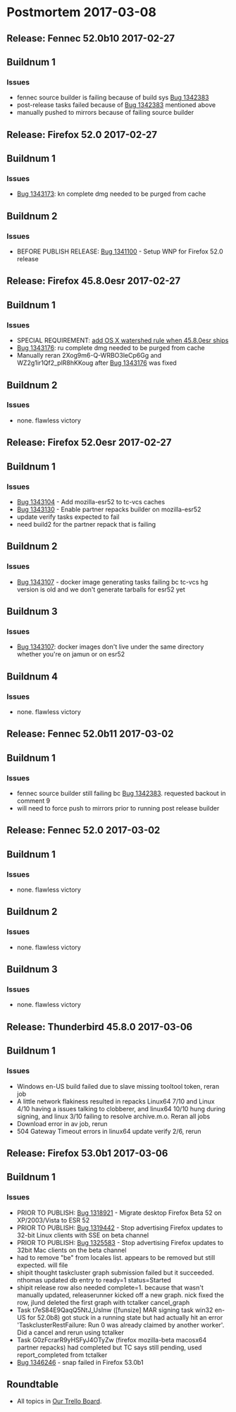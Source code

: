 # Postmortem 2017-03-08

## Release: Fennec 52.0b10 2017-02-27

## Buildnum 1
### Issues
- fennec source builder is failing because of build sys [Bug 1342383](https://bugzil.la/1342383)
- post-release tasks failed because of [Bug 1342383](https://bugzil.la/1342383) mentioned above
- manually pushed to mirrors because of failing source builder


## Release: Firefox 52.0 2017-02-27

## Buildnum 1
### Issues
- [Bug 1343173](https://bugzil.la/1343173): kn complete dmg needed to be purged from cache

## Buildnum 2
### Issues
- BEFORE PUBLISH RELEASE: [Bug 1341100](https://bugzil.la/1341100) - Setup WNP for Firefox 52.0 release


## Release: Firefox 45.8.0esr 2017-02-27

## Buildnum 1
### Issues
- SPECIAL REQUIREMENT: [add OS X watershed rule when 45.8.0esr ships](https://bugzilla.mozilla.org/show_bug.cgi?id=1275609)
- [Bug 1343176](https://bugzil.la/1343176): ru complete dmg needed to be purged from cache
- Manually reran 2Xog9m6-Q-WRBO3leCp6Gg and WZ2g1ir1Qf2_plR8hKKoug after [Bug 1343176](https://bugzil.la/1343176) was fixed

## Buildnum 2
### Issues
- none. flawless victory


## Release: Firefox 52.0esr 2017-02-27

## Buildnum 1
### Issues
- [Bug 1343104](https://bugzil.la/1343104) - Add mozilla-esr52 to tc-vcs caches
- [Bug 1343130](https://bugzil.la/1343130) - Enable partner repacks builder on mozilla-esr52
- update verify tasks expected to fail
- need build2 for the partner repack that is failing

## Buildnum 2
### Issues
- [Bug 1343107](https://bugzil.la/1343107) - docker image generating tasks failing bc tc-vcs hg version is old and we don't generate tarballs for esr52 yet

## Buildnum 3
### Issues
- [Bug 1343107](https://bugzil.la/1343107#c20): docker images don't live under the same directory whether you're on jamun or on esr52

## Buildnum 4
### Issues
- none. flawless victory


## Release: Fennec 52.0b11 2017-03-02

## Buildnum 1
### Issues
- fennec source builder still failing bc [Bug 1342383](https://bugzil.la/1342383). requested backout in comment 9
- will need to force push to mirrors prior to running post release builder


## Release: Fennec 52.0 2017-03-02

## Buildnum 1
### Issues
- none. flawless victory

## Buildnum 2
### Issues
- none. flawless victory

## Buildnum 3
### Issues
- none. flawless victory


## Release: Thunderbird 45.8.0 2017-03-06

## Buildnum 1
### Issues
- Windows en-US build failed due to slave missing tooltool token, reran job
- A little network flakiness resulted in repacks Linux64 7/10 and Linux 4/10 having a issues talking to clobberer, and linux64 10/10 hung during signing, and linux 3/10 failing to resolve archive.m.o. Reran all jobs
- Download error in av job, rerun
- 504 Gateway Timeout errors in linux64 update verify 2/6, rerun


## Release: Firefox 53.0b1 2017-03-06

## Buildnum 1
### Issues
- PRIOR TO PUBLISH: [Bug 1318921](https://bugzil.la/1318921) - Migrate desktop Firefox Beta 52 on XP/2003/Vista to ESR 52
- PRIOR TO PUBLISH: [Bug 1319442](https://bugzil.la/1319442) - Stop advertising Firefox updates to 32-bit Linux clients with SSE on beta channel
- PRIOR TO PUBLISH: [Bug 1325583](https://bugzil.la/1325583) - Stop advertising Firefox updates to 32bit Mac clients on the beta channel
- had to remove "be" from locales list. appears to be removed but still expected. will file
- shipit thought taskcluster graph submission failed but it succeeded. nthomas updated db entry to ready=1 status=Started
- shipit release row also needed complete=1. because that wasn't manually updated, releaserunner kicked off a new graph. nick fixed the row, jlund deleted the first graph with tctalker cancel_graph
- Task t7eS84E9QaqQ5NtJ_UsInw ([funsize] MAR signing task win32 en-US for 52.0b8) got stuck in a running state but had actually hit an error 'TaskclusterRestFailure: Run 0 was already claimed by another worker'. Did a cancel and rerun using tctalker
- Task G0zFcrarR9yHSFyJ4OTyZw (firefox mozilla-beta macosx64 partner repacks) had completed but TC says still pending, used report_completed from tctalker
- [Bug 1346246](https://bugzil.la/1346246) - snap failed in Firefox 53.0b1


## Roundtable
- All topics in [Our Trello Board](https://trello.com/b/MXHaVRcP/release-promotion-meeting).